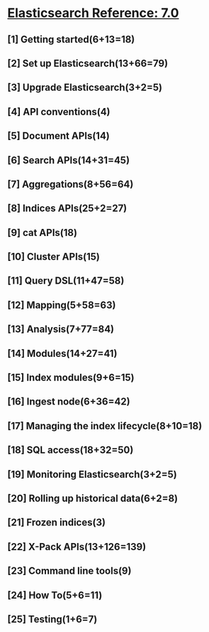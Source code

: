 # [Elasticsearch Reference: 7.0](https://www.elastic.co/guide/en/elasticsearch/reference/current/index.html)

## [1] Getting started(6+13=18)
## [2] Set up Elasticsearch(13+66=79)
## [3] Upgrade Elasticsearch(3+2=5)
## [4] API conventions(4)
## [5] Document APIs(14)
## [6] Search APIs(14+31=45)
## [7] Aggregations(8+56=64)
## [8] Indices APIs(25+2=27)
## [9] cat APIs(18)
## [10] Cluster APIs(15)
## [11] Query DSL(11+47=58)
## [12] Mapping(5+58=63)
## [13] Analysis(7+77=84)
## [14] Modules(14+27=41)
## [15] Index modules(9+6=15)
## [16] Ingest node(6+36=42)
## [17] Managing the index lifecycle(8+10=18)
## [18] SQL access(18+32=50)
## [19] Monitoring Elasticsearch(3+2=5)
## [20] Rolling up historical data(6+2=8)
## [21] Frozen indices(3)
## [22] X-Pack APIs(13+126=139)
## [23] Command line tools(9)
## [24] How To(5+6=11)
## [25] Testing(1+6=7)
